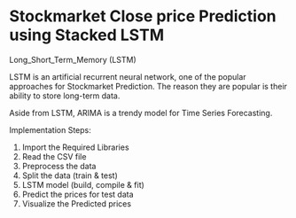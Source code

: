  #                                     Stockmarket Close price Prediction using Stacked LSTM

Long_Short_Term_Memory (LSTM)

LSTM is an artificial recurrent neural network, one of the popular approaches for Stockmarket Prediction. The reason they are popular is their ability to store long-term data.

Aside from LSTM, ARIMA is a trendy model for Time Series Forecasting.

Implementation Steps:
1. Import the Required Libraries
2. Read the CSV file
3. Preprocess the data
4. Split the data (train & test)
5. LSTM model (build, compile & fit)
6. Predict the prices for test data
7. Visualize the Predicted prices 


